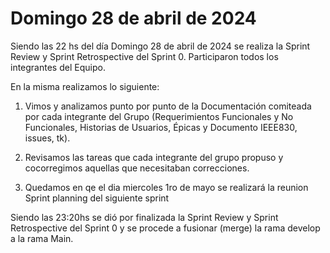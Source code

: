# Domingo 28 de abril de 2024 
Siendo las 22 hs del día Domingo 28 de abril de 2024 se realiza la Sprint Review y Sprint Retrospective del Sprint 0. Participaron todos los integrantes del Equipo.

En la misma realizamos lo siguiente:

1. Vimos y analizamos punto por punto de la Documentación comiteada por cada integrante del Grupo (Requerimientos Funcionales y No Funcionales, Historias de Usuarios, Épicas y Documento IEEE830, issues, tk).

2. Revisamos las tareas que cada integrante del grupo propuso y cocorregimos aquellas que necesitaban correcciones.

3. Quedamos en qe el dia miercoles 1ro de mayo se realizará la reunion Sprint planning del siguiente sprint


Siendo las 23:20hs se dió por finalizada la Sprint Review y Sprint Retrospective del Sprint 0 y se procede a fusionar (merge) la rama develop a la rama Main.